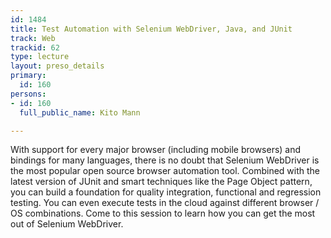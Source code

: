 ```yaml
---
id: 1484
title: Test Automation with Selenium WebDriver, Java, and JUnit
track: Web
trackid: 62
type: lecture
layout: preso_details
primary:
  id: 160
persons:
- id: 160
  full_public_name: Kito Mann

---
```

With support for every major browser (including mobile browsers) and bindings for many languages, there is no doubt that Selenium WebDriver is the most popular open source browser automation tool. Combined with the latest version of JUnit and smart techniques like the Page Object pattern, you can build a foundation for quality integration, functional and regression testing. You can even execute tests in the cloud against different browser / OS combinations. Come to this session to learn how you can get the most out of Selenium WebDriver.